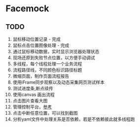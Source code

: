 # Facemock


## TODO

1. 鼠标移动位置记录 - 完成
2. 鼠标点击位置图像处理 - 完成
3. 通过鼠标移动数据，实时显示浏览器处理状态
4. 现场还原到失败节点位置，以方便手动调试
5. 多线程，每个线程处理一个业务流程
6. 流程路径线，不同颜色标识路径标题
7. 微缩页面，制作页面流程报告
8. 使用iFrame同步观察以及动态采集网页测试样本
9. 测试进度条,断点续传
10. 使用canvas 画出流程
11. 点击图片查看大图
12. 管理控制平台，[参考](https://app.lambdatest.com/console/test-logs)
13. 点击中断任意位置，可以找到截图
14. 分析yaml文件中处理关系是否依赖，若是不依赖彼此就多线程跑

